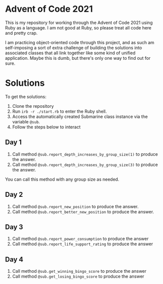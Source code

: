 # Advent of Code 2021

This is my repository for working through the Advent of Code 2021 using Ruby as a language. I am not good at Ruby, so please treat all code here and pretty crap.

I am practicing object-oriented code through this project, and as such am self-imposing a sort of extra challenge of building the solutions into associated classes that all link together like some kind of unified application. Maybe this is dumb, but there's only one way to find out for sure.

# Solutions

To get the solutions:

1. Clone the repository
2. Run `irb -r ./start.rb` to enter the Ruby shell.
3. Access the automatically created Submarine class instance via the variable `@sub`.
4. Follow the steps below to interact

## Day 1

1. Call method `@sub.report_depth_increases_by_group_size(1)` to produce the answer.
2. Call method `@sub.report_depth_increases_by_group_size(3)` to produce the answer.

You can call this method with any group size as needed.

## Day 2

1. Call method `@sub.report_new_position` to produce the answer.
2. Call method `@sub.report_better_new_position` to produce the answer.

## Day 3

1. Call method `@sub.report_power_consumption` to produce the answer
2. Call method `@sub.report_life_support_rating` to produce the answer

## Day 4

1. Call method `@sub.get_winning_bingo_score` to produce the answer
2. Call method `@sub.get_losing_bingo_score` to produce the answer
